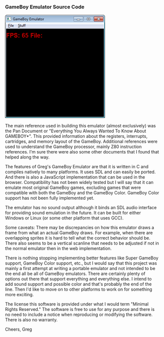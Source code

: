 ### GameBoy Emulator Source Code

![Screenshot Image](image.png?raw=true "Screenshot")


The main reference used in building this emulator (almost exclusively) was the Pan Document or "Everything You Always Wanted To Know About GAMEBOY*".
This provided information about the registers, interrupts, cartridges, and memory layout of the GameBoy. 
Additional references were used to understand the GameBoy processor, mainly Z80 instruction references.
I'm sure there were also some other documents that I found that helped along the way.


The features of Greg's GameBoy Emulator are that it is written in C and compiles natively to many platforms. It uses SDL and can easily be ported.
And there is also a JavaScript implementation that can be used in the browser. Compatibility has not been widely tested but I will say that it
can emulate most original GameBoy games, excluding games that were compatible with both the GameBoy and the GameBoy Color. GameBoy Color support
has not been fully implemented yet.


The emulator has no sound output although it binds an SDL audio interface for providing sound emulation in the future. It can be built for either
Windows or Linux (or some other platform that uses GCC).


Some caveats: There may be discrepancies on how this emulator draws a frame from what an actual GameBoy draws. For example, when there are overlapping
sprites it is hard to tell what the correct behavior should be. There also seems to be a vertical scanline that needs to be adjusted if not in the
normal emulator then in the web implementation.


There is nothing stopping implementing better features like Super GameBoy support, GameBoy Color support, etc., but I would say that this project was
mainly a first attempt at writing a portable emulator and not intended to be the end all be all of GameBoy emulators. There are certainly plenty of
options out there that support everything and everything else. I intend to add sound support and possible color and that's probably the end of the
line. Then I'd like to move on to other platforms to work on for something more exciting.


The license this software is provided under what I would term "Minimal Rights Reserved." The software is free to use for any purpose and there is no
need to include a notice when reproducing or modifying the software. There is also no warranty.


Cheers,
Greg